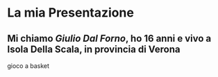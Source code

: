 # La mia Presentazione
## Mi chiamo *Giulio Dal Forno*, ho 16 anni e vivo a Isola Della Scala, in provincia di **Verona** 
gioco a basket
